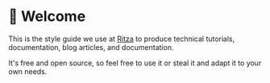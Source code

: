 # 📓 Welcome

This is the style guide we use at [Ritza](https://ritza.co) to produce technical tutorials, documentation, blog articles, and documentation.

It's free and open source, so feel free to use it or steal it and adapt it to your own needs.




